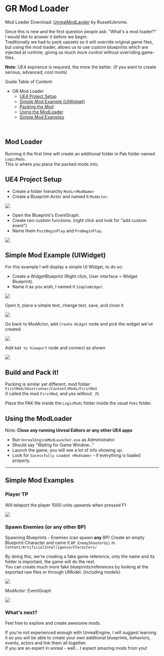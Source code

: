 # GR Mod Loader

Mod Loader Download: [UnrealModLaoder](https://github.com/RussellJerome/UnrealModLoader/releases) by RussellJerome.

Since this is new and the first question people ask: "What's a mod loader?" </br>
I would like to answer it before we begin:</br>
Traditionally we had to pack uassets so it will override original game files, but using the mod loader, allows us to use custom blueprints which are injected at runtime, giving us much more control without overriding game-files.

**Note:** UE4 exprience is required, the more the better. (if you want to create serious, advanced, cool mods)

Guide Table of Content:</br>
- GR Mod Loader
  - [UE4 Project Setup](#ue4-project-setup)
  - [Simple Mod Example (UIWidget)](#simple-mod-example-uiwidget)
  - [Packing the Mod](#build-and-pack-it)
  - [Using the ModLoader](#using-the-modloader)
  - [Simple Mod Examples](#simple-mod-examples)

</br>

## Mod Loader
Running it the first time will create an additional folder in Pak folder named `LogicMods`.</br>
This is where you place the packed mods into. 

## UE4 Project Setup
- Create a folder hierarchy `Mods/<ModName>`
- Create a Blueprint-Actor and named it `ModActor`.

![](Images/mod1.png)

- Open the Blueprint's EventGraph.
- Create two custom functions. (right click and look for "add custom event")
- Name them `PostBeginPlay` and `PreBeginPlay`.

![](Images/mod2.png)

## Simple Mod Example (UIWidget)

For this example I will display a simple UI Widget, to do so:
- Create a WidgetBlueprint (Right click, User interface > Widget Blueprint).
- Name it as you wish, I named it `SimpleWidget`.

![](Images/mod3.png)

Open it, place a simple text, change text, save, and close it

![](Images/mod4.png)

Go back to ModActor, add `Create Widget` node and pick the widget we've created.

![](Images/mod5.png)

Add `Add to Viewport` node and connect as shown

![](Images/mod6.png)

## Build and Pack it!
Packing is similar yet different, mod folder:</br>
`FirstMod/Ghostrunner/Content/Mods/FirstMod` </br>
(I called the mod `FirstMod`, and yes without `_P`)

Place the PAK file inside the `LogicMods` folder inside the usual `Paks` folder.

## Using the ModLoader
Note: **Close any running Unreal Editors or any other UE4 apps**

- Run `UnrealEngineModLauncher.exe` as Administrator.
- Should say "Waitng for Game Window..."
- Launch the game, you will see a lot of info showing up.
- Look for `Sucessfully Loaded <Modname>` - if everything is loaded properly.

---
## Simple Mod Examples

### Player TP
Will teleport the player 1000 units upwards when pressed F1

![](Images/mod8.png)

### Spawn Enemies (or any other BP)
Spawning Blueprints - Enemies (can spawn **any** BP)
Create an empty Blueprint-Character and name it `BP_EnemyShooterUzi` in `Content/ArtificialIntelligence/Characters/`

By doing this, we're creating a fake game reference, only the name and its folder is important, the game will do the rest.</br>
You can create much more fake blueprints/references by looking at the exported raw files or through UModel. (including models)

![](Images/mod9.png)

ModActor: EventGraph

![](Images/mod10.png)

### What's next?
Feel free to explore and create awesome mods.

If you're not experienced enough with UnrealEngine, I will suggest learning it so you will be able to create your own additional blueprints, behaviors, events, actors and link them all together.</br>
If you are an expert in unreal - well... I expect amazing mods from you!

